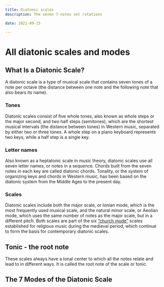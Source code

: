 ```yaml
---
title: Diatonic scales
description: The seven 7-notes set rotations

date: 2021-09-15

---
```



# All diatonic scales and modes

<youtube-embed video="YJO-Fm7uRX4"></youtube-embed>

## What Is a Diatonic Scale?

A diatonic scale is a type of musical scale that contains seven tones of a note per octave (the distance between one note and the following note that also bears its name).

### Tones

Diatonic scales consist of five whole tones, also known as whole steps or the major second, and two half steps (semitones), which are the shortest musical intervals (the distance between tones) in Western music, separated by either two or three tones. A whole step on a piano keyboard represents two keys, while a half step is a single key.

### Letter names

Also known as a heptatonic scale in music theory, diatonic scales use all seven letter names, or notes in a sequence. Chords built from the seven notes in each key are called diatonic chords. Tonality, or the system of organizing keys and chords in Western music, has been based on the diatonic system from the Middle Ages to the present day.

### Scales

Diatonic scales include both the major scale, or Ionian mode, which is the most frequently used musical scale, and the natural minor scale, or Aeolian mode, which uses the same number of notes as the major scale, but in a different pitch. Both scales are part of the six [“church mode”](<https://en.wikipedia.org/wiki/Mode_(music)>) scales established for religious music during the medieval period, which continue to form the basis for contemporary diatonic scales.

## Tonic - the root note

These scales always have a tonal center to which all the notes relate and lead to in different ways. It is called the root note of the scale or tonic.

## The 7 Modes of the Diatonic Scale


<script setup>
  import scales from '#/db/scales/scales.yaml'
  const { diatonic } = scales
</script>

<chroma-profile-collection :collection="diatonic" />
